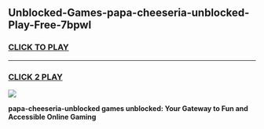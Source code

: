 
## Unblocked-Games-papa-cheeseria-unblocked-Play-Free-7bpwl
<h3>
<a href="https://premium76.site?title=papa-cheeseria-unblocked&ref=19M">CLICK TO PLAY</a></h3>
<hr>

<h3>
<a href="https://premium76.site?title=papa-cheeseria-unblocked&ref=19M">CLICK 2 PLAY</a>
  
</h3>

<a href="https://premium76.site?title=papa-cheeseria-unblocked&ref=19M"><img src="https://clearcache.store/games.png"></a>


**papa-cheeseria-unblocked games unblocked: Your Gateway to Fun and Accessible Online Gaming**
